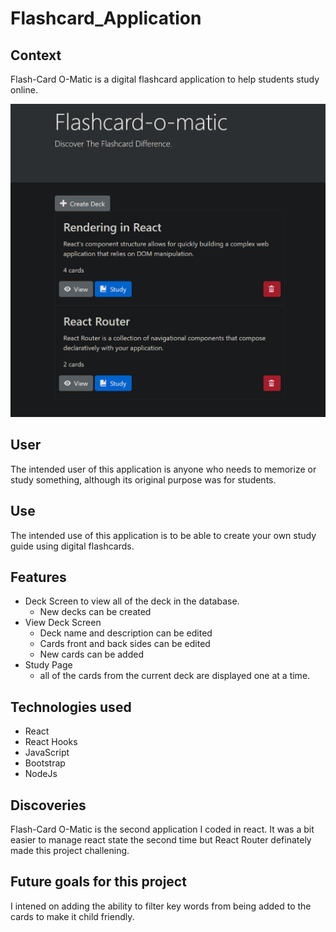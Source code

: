 # Flashcard_Application

## Context
Flash-Card O-Matic is a digital flashcard application to help students study online. 
 
  ![screenshot](/FlashCard.png)


## User 
The intended user of this application is anyone who needs to memorize or study something, although its original purpose was for students. 

## Use
The intended use of this application is to be able to create your own study guide using digital flashcards.

## Features
* Deck Screen to view all of the deck in the database.
  * New decks can be created
* View Deck Screen
  * Deck name and description can be edited
  * Cards front and back sides can be edited
  * New cards can be added
* Study Page
  * all of the cards from the current deck are displayed one at a time.


## Technologies used
* React
* React Hooks
* JavaScript
* Bootstrap
* NodeJs

## Discoveries
Flash-Card O-Matic is the second application I coded in react. It was a bit easier to manage react state the second time but React Router definately made this project challening. 

## Future goals for this project
I intened on adding the ability to filter key words from being added to the cards to make it child friendly.

